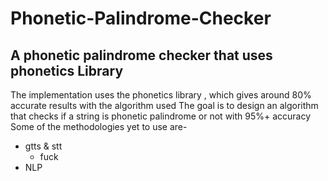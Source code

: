 # Phonetic-Palindrome-Checker
## A phonetic palindrome checker that uses phonetics Library
The implementation uses the phonetics library , which gives around 80% accurate results with the algorithm used
The goal is to design an algorithm that checks if a string is phonetic palindrome or not with 95%+ accuracy
Some of the methodologies yet to use are- 
* gtts & stt
  * fuck
* NLP
  
